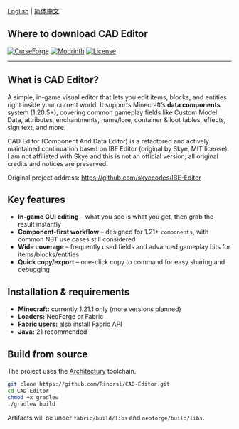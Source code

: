 [English](./README.md) | [简体中文](./README_CN.md)

## Where to download CAD Editor

[![CurseForge](https://cf.way2muchnoise.eu/1352735.svg?badge_style=for_the_badge)](https://legacy.curseforge.com/minecraft/mc-mods/cad-editor)
[![Modrinth](https://img.shields.io/modrinth/dt/cad-editor?label=Modrinth\&style=for-the-badge\&logo=modrinth)](https://modrinth.com/project/cad-editor)
[![License](https://img.shields.io/badge/License-MIT-blue.svg?style=for-the-badge)](https://mit-license.org/)

---

## What is CAD Editor?

A simple, in-game visual editor that lets you edit items, blocks, and entities right inside your current world.
It supports Minecraft’s **data components** system (1.20.5+), covering common gameplay fields like Custom Model Data, attributes, enchantments, name/lore, container & loot tables, effects, sign text, and more.

CAD Editor (Component And Data Editor) is a refactored and actively maintained continuation based on IBE Editor (original by Skye, MIT license). I am not affiliated with Skye and this is not an official version; all original credits and notices are preserved.

Original project address:
https://github.com/skyecodes/IBE-Editor

## Key features

* **In-game GUI editing** – what you see is what you get, then grab the result instantly
* **Component-first workflow** – designed for 1.21+ `components`, with common NBT use cases still considered
* **Wide coverage** – frequently used fields and advanced gameplay bits for items/blocks/entities
* **Quick copy/export** – one-click copy to command for easy sharing and debugging

## Installation & requirements

* **Minecraft:** currently 1.21.1 only (more versions planned)
* **Loaders:** NeoForge or Fabric
* **Fabric users:** also install [Fabric API](https://www.curseforge.com/minecraft/mc-mods/fabric-api)
* **Java:** 21 recommended

## Build from source

The project uses the [Architectury](https://github.com/architectury) toolchain.

```bash
git clone https://github.com/Rinorsi/CAD-Editor.git
cd CAD-Editor
chmod +x gradlew
./gradlew build
```

Artifacts will be under `fabric/build/libs` and `neoforge/build/libs`.
